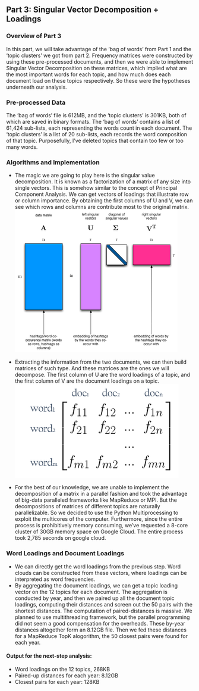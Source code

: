 ## Part 3: Singular Vector Decomposition + Loadings

### Overview of Part 3
In this part, we will take advantage of the ‘bag of words’ from Part 1 and the ‘topic clusters’ we got from part 2. Frequency matrices were constructed by using these pre-processed documents, and then we were able to implement Singular Vector Decomposition on these matrices, which implied what are the most important words for each topic, and how much does each document load on these topics respectively. So these were the hypotheses underneath our analysis.

### Pre-processed Data
The ‘bag of words’ file is 612MB, and the ‘topic clusters’ is 301KB, both of which are saved in binary formats. The ‘bag of words’ contains a list of 61,424 sub-lists, each representing the words count in each document. The ‘topic clusters’ is a list of 20 sub-lists, each records the word composition of that topic. Purposefully, I’ve deleted topics that contain too few or too many words.

### Algorithms and Implementation
*	The magic we are going to play here is the singular value decomposition. It is known as a factorization of a matrix of any size into single vectors. This is somehow similar to the concept of Principal Component Analysis. We can get vectors of loadings that illustrate row or column importance. By obtaining the first columns of U and V, we can see which rows and columns are contribute most to the original matrix. 
![svd](https://github.com/KenChenCompEcon/CMSC123-Project/blob/master/Part3/SVD.png?raw=true)

*	Extracting the information from the two documents, we can then build matrices of such type. And these matrices are the ones we will decompose. The first column of U are the word loadings of a topic, and the first column of V are the document loadings on a topic.
![frequency](https://github.com/KenChenCompEcon/CMSC123-Project/blob/master/Part3/Frequency%20Matrix.png?raw=true)

*	For the best of our knowledge, we are unable to implement the decomposition of a matrix in a parallel fashion and took the advantage of big-data paralleled frameworks like MapReduce or MPI. But the decompositions of matrices of different topics are naturally parallelizable. So we decided to use the Python Multiprocessing to exploit the multicores of the computer. Furthermore, since the entire process is prohibitively memory consuming, we’ve requested a 8-core cluster of 30GB memory space on Google Cloud. The entire process took 2,785 seconds on google cloud.

### Word Loadings and Document Loadings
*	We can directly get the word loadings from the previous step. Word clouds can be constructed from these vectors, where loadings can be interpreted as word frequencies.
*	By aggregating the document loadings, we can get a topic loading vector on the 12 topics for each document. The aggregation is conducted by year, and then we paired up all the document topic loadings, computing their distances and screen out the 50 pairs with the shortest distances. The computation of paired-distances is massive. We planned to use multithreading framework, but the parallel programming did not seem a good compensation for the overheads. These by-year distances altogether form an 8.12GB file. Then we fed these distances for a MapReduce TopK alogorithm, the 50 closest pairs were found for each year.

#### Output for the next-step analysis:
*	Word loadings on the 12 topics, 268KB
*	Paired-up distances for each year: 8.12GB
*	Closest pairs for each year: 128KB
